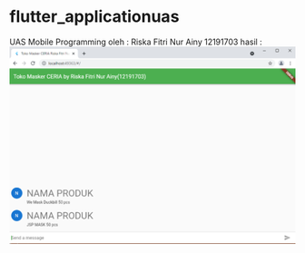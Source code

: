 # flutter_applicationuas
UAS Mobile Programming
oleh : Riska Fitri Nur Ainy
12191703
hasil :
![](jadi.PNG)
